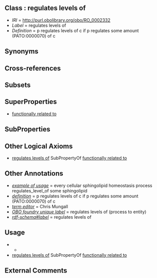
## Class : regulates levels of

 * *IRI* = http://purl.obolibrary.org/obo/RO_0002332
 * *Label* = regulates levels of
 * *Definition* = p regulates levels of c if p regulates some amount (PATO:0000070) of c

## Synonyms


## Cross-references


## Subsets


## SuperProperties

 * [functionally related to](../../RO/28/RO_0002328.md)

## SubProperties


## Other Logical Axioms

 * [regulates levels of](../../RO/32/RO_0002332.md) SubPropertyOf [functionally related to](../../RO/28/RO_0002328.md)

## Other Annotations

 * *[example of usage](../../IAO/12/IAO_0000112.md)* = every cellular sphingolipid homeostasis process regulates_level_of some sphingolipid
 * *[definition](../../IAO/15/IAO_0000115.md)* = p regulates levels of c if p regulates some amount (PATO:0000070) of c
 * *[term editor](../../IAO/17/IAO_0000117.md)* = Chris Mungall
 * *[OBO foundry unique label](../../IAO/89/IAO_0000589.md)* = regulates levels of (process to entity)
 * *[rdf-schema#label](../../el/rdf-schema#label.md)* = regulates levels of

## Usage

 * -
 * [regulates levels of](../../RO/32/RO_0002332.md) SubPropertyOf [functionally related to](../../RO/28/RO_0002328.md)

## External Comments

